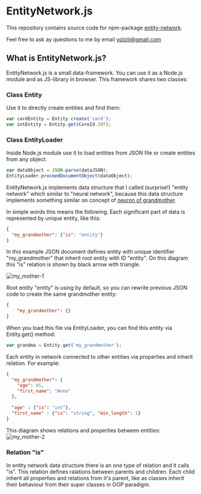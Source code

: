 # EntityNetwork.js

This repository contains source code for npm-package [entity-network](https://www.npmjs.com/package/entity-network).

Feel free to ask ay questions to me by email [yolziii@gmail.com](mailto:yolziii@gmail.com?subject=EntityNetwork.js)

## What is EntityNetwork.js?

EntityNetwork.js is a small data-framework. You can use it as a Node.js module and as JS-library in browser. 
This framework shares two classes: 

### Class Entity
Use it to directly create entities and find them:
```javascript
var cardEntity = Entity.create('card');
var intEntity = Entity.get(CoreId.INT);
```

### Class EntityLoader
Inside Node.js module use it to load entities from JSON file or create entities from any object:
```javascript
var dataObject = JSON.parse(dataJSON);
EntityLoader.proceedDocumentObject(dataObject);
```

EntityNetwork.js implements data structure that I called (surprise!) "entity network" which similar to "neural network", because this data structure implements something similar on concept of [neuron of grandmother](https://www.google.com.ua/search?q=Christof+Koch+Biophysics+of+Computation%3A+Information+Processing+in+Single+Neurons). 

In simple words this means the following. Each significant part of data is represented by unique entity, like this:
```json
{
  "my_grandmother": {"is": "entity"}
}
```
In this example JSON document defines entity with unique identifier "my_grandmother" that inherit root entity with ID "entity". On this diagram this "is" relation is shown by black arrow with triangle.

![my_mother-1](https://user-images.githubusercontent.com/16403393/33738075-e9d45504-dba0-11e7-9008-57deac23900d.png)

Root entity "entity" is using by default, so you can rewrite previous JSON code to create the same grandmother entity:

```json
{
    "my_grandmother": {}
}
```
 
When you load this file via EntityLoader, you can find this entity via Entity.get() method:
```javascript
var grandma = Entity.get('my_grandmother');
```


Each entity in network connected to other entities via properties and inherit relation. For example:
```json
{
  "my_grandmother": {
    "age": 85,
    "first_name": "Anna"
  },
  
  "age" : {"is": "int"},
  "first_name" : {"is": "string", "min_length": 1}
}
```
This diagram shows relations and properties between entities:
![my_mother-2](https://user-images.githubusercontent.com/16403393/33738076-e9ed06e4-dba0-11e7-9622-6e1079a7d54b.png)

### Relation "is"

In entity network data structure there is an one type of relation and it calls "is". This relation defines ralations between parents and children. Each child inherit all properties and relations from it's parent, like as classes inherit their behaviour from their super classes in OOP paradigm.
